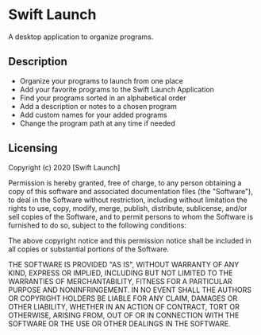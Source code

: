 # Swift Launch
A desktop application to organize programs.

## Description
* Organize your programs to launch from one place
* Add your favorite programs to the Swift Launch Application
* Find your programs sorted in an alphabetical order
* Add a description or notes to a chosen program
* Add custom names for your added programs
* Change the program path at any time if needed

## Licensing
Copyright (c) 2020 [Swift Launch]
<br>

Permission is hereby granted, free of charge, to any person obtaining a copy of this software and associated documentation files (the "Software"), to deal in the Software without restriction, including without limitation the rights to use, copy, modify, merge, publish, distribute, sublicense, and/or sell copies of the Software, and to permit persons to whom the Software is furnished to do so, subject to the following conditions:
<br>

The above copyright notice and this permission notice shall be included in all copies or substantial portions of the Software.
<br>

THE SOFTWARE IS PROVIDED "AS IS", WITHOUT WARRANTY OF ANY KIND, EXPRESS OR IMPLIED, INCLUDING BUT NOT LIMITED TO THE WARRANTIES OF MERCHANTABILITY, FITNESS FOR A PARTICULAR PURPOSE AND NONINFRINGEMENT. IN NO EVENT SHALL THE AUTHORS OR COPYRIGHT HOLDERS BE LIABLE FOR ANY CLAIM, DAMAGES OR OTHER LIABILITY, WHETHER IN AN ACTION OF CONTRACT, TORT OR OTHERWISE, ARISING FROM, OUT OF OR IN CONNECTION WITH THE SOFTWARE OR THE USE OR OTHER DEALINGS IN THE SOFTWARE.
